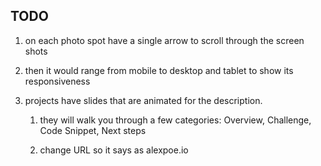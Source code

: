 ## TODO

1. on each photo spot have a single arrow to scroll through the screen shots
2. then it would range from mobile to desktop and tablet to show its responsiveness


1. projects have slides that are animated for the description.
   1. they will walk you through a few categories: Overview, Challenge, Code Snippet, Next steps

   2. change URL so it says as alexpoe.io
